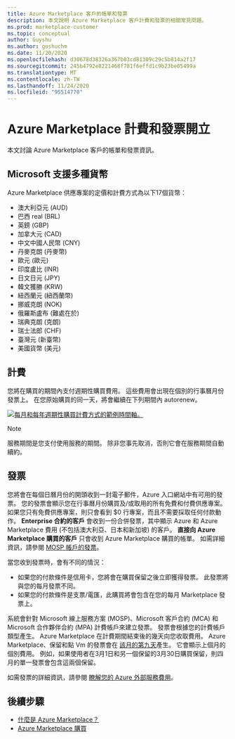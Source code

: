 ```yaml
---
title: Azure Marketplace 客戶的帳單和發票
description: 本文說明 Azure Marketplace 客戶計費和發票的相關常見問題。
ms.prod: marketplace-customer
ms.topic: conceptual
author: Guyshu
ms.author: gushuchm
ms.date: 11/20/2020
ms.openlocfilehash: d30678d38326a367b03cd81309c29c5b814a2f17
ms.sourcegitcommit: 245b4792e8221468f781f6effd1c9b23be05499a
ms.translationtype: MT
ms.contentlocale: zh-TW
ms.lasthandoff: 11/24/2020
ms.locfileid: "95514770"
---
```

# <a name="azure-marketplace-billing-and-invoicing"></a>Azure Marketplace 計費和發票開立

本文討論 Azure Marketplace 客戶的帳單和發票資訊。

## <a name="microsoft-supports-multiple-currencies"></a>Microsoft 支援多種貨幣

Azure Marketplace 供應專案的定價和計費方式為以下17個貨幣：

- 澳大利亞元 (AUD) 
- 巴西 real (BRL) 
- 英鎊 (GBP) 
- 加拿大元 (CAD) 
- 中文中國人民幣 (CNY) 
- 丹麥克朗 (丹麥幣) 
- 歐元 (歐元) 
- 印度盧比 (INR) 
- 日文日元 (JPY) 
- 韓文獲勝 (KRW) 
- 紐西蘭元 (紐西蘭幣) 
- 挪威克朗 (NOK) 
- 俄羅斯盧布 (難處在於) 
- 瑞典克朗 (克朗) 
- 瑞士法郎 (CHF) 
- 臺灣元 (新臺幣) 
- 美國貨幣 (美元) 

## <a name="billing"></a>計費

您將在購買的期間內支付週期性購買費用。 這些費用會出現在個別的行事曆月份發票上。 在您原始購買的同一天，將會繼續在下列期間內 autorenew。

[![每月和每年週期性購買計費方式的範例時間軸。](media/billing/billing-charges-recurring.png)](media/billing/billing-charges-recurring.png#lightbox)

>[!NOTE]
> 服務期間是您支付使用服務的期間。 除非您事先取消，否則它會在服務期間自動續約。

## <a name="invoices"></a>發票

您將會在每個日曆月份的開頭收到一封電子郵件，Azure 入口網站中有可用的發票。 您的發票會顯示您在行事曆月份購買及/或取用的所有免費和付費供應專案。 如果您只有免費供應專案，則只會看到 $0 行專案，而且不需要採取任何付款動作。 **Enterprise 合約的客戶** 會收到一份合併發票，其中顯示 Azure 和 Azure Marketplace 費用 (不包括澳大利亞、日本和新加坡) 的客戶。 **直接向 Azure Marketplace 購買的客戶** 只會收到 Azure Marketplace 購買的帳單。 如需詳細資訊，請參閱 [MOSP 帳戶的發票](/azure/cost-management-billing/understand/download-azure-invoice#invoices-for-mosp-billing-accounts)。

當您收到發票時，會有不同的情況：

- 如果您的付款條件是信用卡，您將會在購買保留之後立即獲得發票。 此發票將與您的每月發票不同。
- 如果您的付款條件是支票/電匯，此購買將會包含在您的每月 Marketplace 發票上。

系統會針對 Microsoft 線上服務方案 (MOSP)、Microsoft 客戶合約 (MCA) 和 Microsoft 合作夥伴合約 (MPA) 計費帳戶來建立發票。 發票會根據您的計費帳戶類型產生。 Azure Marketplace 在計費期間結束後的幾天向您收取費用。 Azure Marketplace、保留和點 Vm 的發票會在 [該月的第九天](/azure/cost-management-billing/understand/download-azure-invoice#invoices-for-mosp-billing-accounts)產生。 它會顯示上個月的個別費用。 例如，如果使用者在3月1日和另一個保留的3月30日購買保留，則四月的單一發票會包含這兩個保留。

如需發票的詳細資訊，請參閱 [瞭解您的 Azure 外部服務費用](/azure/cost-management-billing/understand/understand-azure-marketplace-charges)。

## <a name="next-steps"></a>後續步驟

- [什麼是 Azure Marketplace？](azure-marketplace-overview.md)
- [Azure Marketplace 購買](azure-purchasing-invoicing.md)
